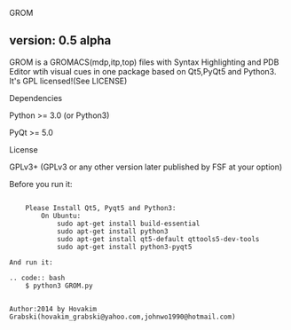 GROM

version: 0.5 alpha
-----

GROM is a GROMACS(mdp,itp,top) files with Syntax Highlighting and PDB Editor wtih visual cues in one package  based on Qt5,PyQt5 and Python3.
It's GPL licensed!(See LICENSE)


Dependencies

Python >= 3.0 (or Python3)

PyQt >= 5.0


License

GPLv3+ (GPLv3 or any other version later published by FSF at your option)


Before you run it:
`````````````````

    Please Install Qt5, Pyqt5 and Python3:
        On Ubuntu:
            sudo apt-get install build-essential
            sudo apt-get install python3
            sudo apt-get install qt5-default qttools5-dev-tools
            sudo apt-get install python3-pyqt5

And run it:

.. code:: bash
    $ python3 GROM.py


Author:2014 by Hovakim Grabski(hovakim_grabski@yahoo.com,johnwo1990@hotmail.com)

